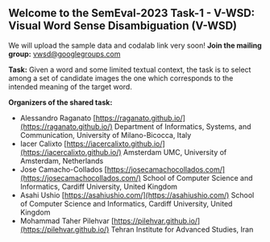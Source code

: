 ## Welcome to the SemEval-2023 Task-1 - V-WSD: Visual Word Sense Disambiguation (V-WSD)

We will upload the sample data and codalab link very soon!
**Join the mailing group:** [vwsd@googlegroups.com](vwsd@googlegroups.com)

**Task:** Given a word and some limited textual context, the task is to select among a set of candidate images the one which corresponds to the intended meaning of the target word.


**Organizers of the shared task:**

- Alessandro Raganato
[https://raganato.github.io/](https://raganato.github.io/)
Department of Informatics, Systems, and Communication, University of Milano-Bicocca, Italy
- Iacer Calixto
[https://iacercalixto.github.io/](https://iacercalixto.github.io/)
Amsterdam UMC, University of Amsterdam, Netherlands
- Jose Camacho-Collados
[https://josecamachocollados.com/](https://josecamachocollados.com/)
School of Computer Science and Informatics, Cardiff University, United Kingdom
- Asahi Ushio
[https://asahiushio.com/](https://asahiushio.com/)
School of Computer Science and Informatics, Cardiff University, United Kingdom
- Mohammad Taher Pilehvar
[https://pilehvar.github.io/](https://pilehvar.github.io/)
Tehran Institute for Advanced Studies, Iran

